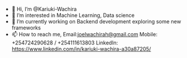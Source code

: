 - 👋 Hi, I’m @Kariuki-Wachira
- 👀 I’m interested in Machine Learning, Data science
- 🌱 I’m currently working on Backend development exploring some new frameworks
- 📫 How to reach me, Email:joelwachirah@gmail.com
                      Mobile: +254724290628 / +254111613803
                      LinkedIn: https://www.linkedin.com/in/kariuki-wachira-a30a87205/

<!---
Kariuki-Wachira/Kariuki-Wachira is a ✨ special ✨ repository because its `README.md` (this file) appears on your GitHub profile.
You can click the Preview link to take a look at your changes.
--->
